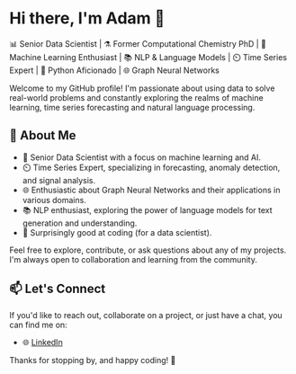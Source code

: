 # Hi there, I'm Adam 👋

📊 Senior Data Scientist | :alembic: Former Computational Chemistry PhD | 🤖 Machine Learning Enthusiast | 📚 NLP & Language Models | ⏲️ Time Series Expert | 🐍 Python Aficionado | 🌐 Graph Neural Networks 

Welcome to my GitHub profile! I'm passionate about using data to solve real-world problems and constantly exploring the realms of machine learning, time series forecasting and natural language processing.

## 📝 About Me

- 🔬 Senior Data Scientist with a focus on machine learning and AI.
- ⏲️ Time Series Expert, specializing in forecasting, anomaly detection, and signal analysis.
- 🌐 Enthusiastic about Graph Neural Networks and their applications in various domains.
- 📚 NLP enthusiast, exploring the power of language models for text generation and understanding.
- 🐍 Surprisingly good at coding (for a data scientist).

Feel free to explore, contribute, or ask questions about any of my projects. I'm always open to collaboration and learning from the community.

## 📫 Let's Connect

If you'd like to reach out, collaborate on a project, or just have a chat, you can find me on:

- 🌐 [LinkedIn](https://www.linkedin.com/in/adamkells)

Thanks for stopping by, and happy coding! 🚀
